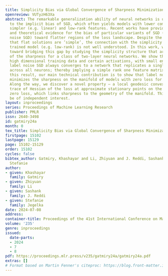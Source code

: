 ```yaml
---
title: Simplicity Bias via Global Convergence of Sharpness Minimization
openreview: VUTyzH63Xa
abstract: The remarkable generalization ability of neural networks is usually attributed
  to the implicit bias of SGD, which often yields models with lower complexity using
  simpler (e.g. linear) and low-rank features. Recent works have provided empirical
  and theoretical evidence for the bias of particular variants of SGD (such as label
  noise SGD) toward flatter regions of the loss landscape. Despite the folklore intuition
  that flat solutions are ’simple’, the connection with the simplicity of the final
  trained model (e.g. low-rank) is not well understood. In this work, we take a step
  toward bridging this gap by studying the simplicity structure that arises from minimizers
  of the sharpness for a class of two-layer neural networks. We show that, for any
  high dimensional training data and certain activations, with small enough step size,
  label noise SGD always converges to a network that replicates a single linear feature
  across all neurons; thereby implying a simple rank one feature matrix. To obtain
  this result, our main technical contribution is to show that label noise SGD always
  minimizes the sharpness on the manifold of models with zero loss for two-layer networks.
  Along the way, we discover a novel property — a local geodesic convexity — of the
  trace of Hessian of the loss at approximate stationary points on the manifold of
  zero loss, which links sharpness to the geometry of the manifold. This tool may
  be of independent interest.
layout: inproceedings
series: Proceedings of Machine Learning Research
publisher: PMLR
issn: 2640-3498
id: gatmiry24a
month: 0
tex_title: Simplicity Bias via Global Convergence of Sharpness Minimization
firstpage: 15102
lastpage: 15129
page: 15102-15129
order: 15102
cycles: false
bibtex_author: Gatmiry, Khashayar and Li, Zhiyuan and J. Reddi, Sashank and Jegelka,
  Stefanie
author:
- given: Khashayar
  family: Gatmiry
- given: Zhiyuan
  family: Li
- given: Sashank
  family: J. Reddi
- given: Stefanie
  family: Jegelka
date: 2024-07-08
address:
container-title: Proceedings of the 41st International Conference on Machine Learning
volume: '235'
genre: inproceedings
issued:
  date-parts:
  - 2024
  - 7
  - 8
pdf: https://proceedings.mlr.press/v235/gatmiry24a/gatmiry24a.pdf
extras: []
# Format based on Martin Fenner's citeproc: https://blog.front-matter.io/posts/citeproc-yaml-for-bibliographies/
---
```

